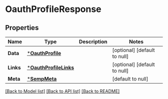 # OauthProfileResponse

## Properties
Name | Type | Description | Notes
------------ | ------------- | ------------- | -------------
**Data** | [***OauthProfile**](OauthProfile.md) |  | [optional] [default to null]
**Links** | [***OauthProfileLinks**](OauthProfileLinks.md) |  | [optional] [default to null]
**Meta** | [***SempMeta**](SempMeta.md) |  | [default to null]

[[Back to Model list]](../README.md#documentation-for-models) [[Back to API list]](../README.md#documentation-for-api-endpoints) [[Back to README]](../README.md)

